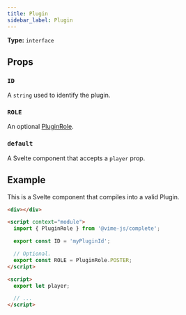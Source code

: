 ```yaml
---
title: Plugin
sidebar_label: Plugin
---
```


**Type:** `interface`

## Props

### `ID`

A `string` used to identify the plugin.

### `ROLE`

An optional [PluginRole](./plugin-role.md).

### `default`

A Svelte component that accepts a `player` prop.

## Example

This is a Svelte component that compiles into a valid Plugin.

```html
<div></div>

<script context="module">
  import { PluginRole } from '@vime-js/complete';

  export const ID = 'myPluginId';

  // Optional.
  export const ROLE = PluginRole.POSTER;
</script>

<script>
  export let player;

  // ...
</script>
```
